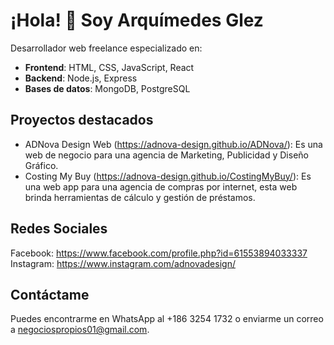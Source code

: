 # ¡Hola! 👋 Soy Arquímedes Glez

Desarrollador web freelance especializado en:

- **Frontend**: HTML, CSS, JavaScript, React
- **Backend**: Node.js, Express
- **Bases de datos**: MongoDB, PostgreSQL

## Proyectos destacados

- ADNova Design Web (https://adnova-design.github.io/ADNova/): Es una web de negocio para una agencia de Marketing, Publicidad y Diseño Gráfico.
- Costing My Buy (https://adnova-design.github.io/CostingMyBuy/): Es una web app para una agencia de compras por internet, esta web brinda herramientas de cálculo y gestión de préstamos.


## Redes Sociales

Facebook: https://www.facebook.com/profile.php?id=61553894033337
Instagram: https://www.instagram.com/adnovadesign/


## Contáctame

Puedes encontrarme en WhatsApp al +186 3254 1732 o enviarme un correo a negociospropios01@gmail.com.
